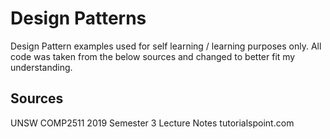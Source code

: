 # Design Patterns
Design Pattern examples used for self learning / learning purposes only.
All code was taken from the below sources and changed to better fit my understanding.

## Sources
UNSW COMP2511 2019 Semester 3 Lecture Notes
tutorialspoint.com